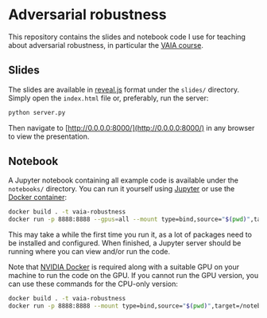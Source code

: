 # Adversarial robustness

This repository contains the slides and notebook code I use for teaching about adversarial robustness, in particular the [VAIA course](https://www.vaia.be/nl/).

## Slides

The slides are available in [reveal.js](https://revealjs.com/) format under the `slides/` directory. Simply open the `index.html` file or, preferably, run the server:

```bash
python server.py
```

Then navigate to [http://0.0.0.0:8000/](http://0.0.0.0:8000/) in any browser to view the presentation.

## Notebook

A Jupyter notebook containing all example code is available under the `notebooks/` directory. You can run it yourself using [Jupyter](https://jupyter.org/) or use the [Docker container](https://www.docker.com/):

```bash
docker build . -t vaia-robustness
docker run -p 8888:8888 --gpus=all --mount type=bind,source="$(pwd)",target=/notebooks vaia-robustness
```

This may take a while the first time you run it, as a lot of packages need to be installed and configured. When finished, a Jupyter server should be running where you can view and/or run the code.

Note that [NVIDIA Docker](https://github.com/NVIDIA/nvidia-docker) is required along with a suitable GPU on your machine to run the code on the GPU. If you cannot run the GPU version, you can use these commands for the CPU-only version:

```bash
docker build . -t vaia-robustness
docker run -p 8888:8888 --mount type=bind,source="$(pwd)",target=/notebooks vaia-robustness
```
